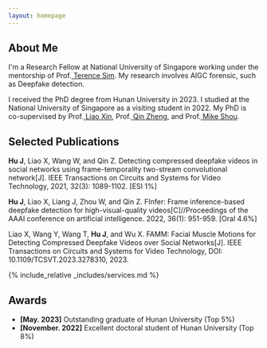 ```yaml
---
layout: homepage
---
```


## About Me

I'm a Research Fellow at National University of Singapore
working under the mentorship of Prof.<a href="https://tsim17.wixsite.com/terencesim" target="_blank"> Terence Sim</a>. My research involves AIGC forensic, such as Deepfake detection.

 I received the PhD degree from Hunan University in 2023. I studied at the National University of Singapore as a visiting student in 2022. My PhD is co-supervised by  Prof.<a href="https://scholar.google.com/citations?user=mo49xkgAAAAJ&hl=zh-CN&oi=ao" target="_blank"> Liao Xin</a>,  Prof.<a href="http://csee.hnu.edu.cn/people/qinzheng" target="_blank"> Qin Zheng</a>, and Prof.<a href="https://sites.google.com/view/showlab" target="_blank"> Mike Shou</a>. 



## Selected Publications

**Hu J**, Liao X, Wang W, and Qin Z. Detecting compressed deepfake videos in social networks using frame-temporality two-stream convolutional network[J]. IEEE Transactions on Circuits and Systems for Video Technology, 2021, 32(3): 1089-1102. [ESI 1%]

**Hu J**, Liao X, Liang J, Zhou W, and Qin Z. FInfer: Frame inference-based deepfake detection for high-visual-quality videos[C]//Proceedings of the AAAI conference on artificial intelligence. 2022, 36(1): 951-959. [Oral 4.6%]

Liao X, Wang Y, Wang T, **Hu J**, and Wu X. FAMM: Facial Muscle Motions for Detecting Compressed Deepfake Videos over Social Networks[J]. IEEE Transactions on Circuits and Systems for Video Technology, DOI: 10.1109/TCSVT.2023.3278310, 2023.




{% include_relative _includes/services.md %}

## Awards
- **[May. 2023]** Outstanding graduate of Hunan University (Top 5%)
- **[November. 2022]** Excellent doctoral student of Hunan University (Top 8%)
